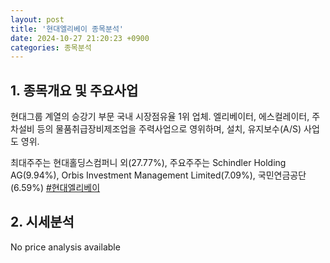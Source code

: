 ```yaml
---
layout: post
title: '현대엘리베이 종목분석'
date: 2024-10-27 21:20:23 +0900
categories: 종목분석
---
```


## 1. 종목개요 및 주요사업

현대그룹 계열의 승강기 부문 국내 시장점유율 1위 업체. 엘리베이터, 에스컬레이터, 주차설비 등의 물품취급장비제조업을 주력사업으로 영위하며, 설치, 유지보수(A/S) 사업도 영위.

최대주주는 현대홀딩스컴퍼니 외(27.77%), 주요주주는 Schindler Holding AG(9.94%), Orbis Investment Management Limited(7.09%), 국민연금공단(6.59%)
[#현대엘리베이](#)

## 2. 시세분석

No price analysis available
